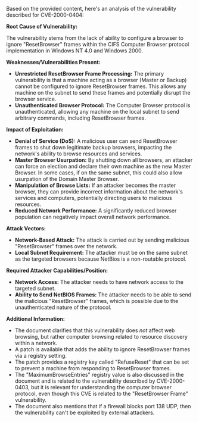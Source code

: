 Based on the provided content, here's an analysis of the vulnerability described for CVE-2000-0404:

**Root Cause of Vulnerability:**

The vulnerability stems from the lack of ability to configure a browser to ignore "ResetBrowser" frames within the CIFS Computer Browser protocol implementation in Windows NT 4.0 and Windows 2000.

**Weaknesses/Vulnerabilities Present:**

*   **Unrestricted ResetBrowser Frame Processing:** The primary vulnerability is that a machine acting as a browser (Master or Backup) cannot be configured to ignore ResetBrowser frames. This allows any machine on the subnet to send these frames and potentially disrupt the browser service.
*   **Unauthenticated Browser Protocol:** The Computer Browser protocol is unauthenticated, allowing any machine on the local subnet to send arbitrary commands, including ResetBrowser frames.

**Impact of Exploitation:**

*   **Denial of Service (DoS):** A malicious user can send ResetBrowser frames to shut down legitimate backup browsers, impacting the network's ability to browse resources and services.
*   **Master Browser Usurpation:** By shutting down all browsers, an attacker can force an election and declare their own machine as the new Master Browser. In some cases, if on the same subnet, this could also allow usurpation of the Domain Master Browser.
*   **Manipulation of Browse Lists:** If an attacker becomes the master browser, they can provide incorrect information about the network's services and computers, potentially directing users to malicious resources.
*  **Reduced Network Performance:** A significantly reduced browser population can negatively impact overall network performance.

**Attack Vectors:**

*   **Network-Based Attack:** The attack is carried out by sending malicious "ResetBrowser" frames over the network.
*   **Local Subnet Requirement:** The attacker must be on the same subnet as the targeted browsers because NetBios is a non-routable protocol.

**Required Attacker Capabilities/Position:**

*   **Network Access:** The attacker needs to have network access to the targeted subnet.
*   **Ability to Send NetBIOS Frames:** The attacker needs to be able to send the malicious "ResetBrowser" frames, which is possible due to the unauthenticated nature of the protocol.

**Additional Information:**

*   The document clarifies that this vulnerability does *not* affect web browsing, but rather computer browsing related to resource discovery within a network.
*   A patch is available that adds the ability to ignore ResetBrowser frames via a registry setting.
*   The patch provides a registry key called "RefuseReset" that can be set to prevent a machine from responding to ResetBrowser frames.
*   The "MaximumBrowseEntries" registry value is also discussed in the document and is related to the vulnerability described by CVE-2000-0403, but it is relevant for understanding the computer browser protocol, even though this CVE is related to the "ResetBrowser Frame" vulnerability.
*   The document also mentions that if a firewall blocks port 138 UDP, then the vulnerability can't be exploited by external attackers.